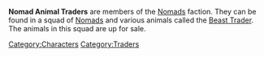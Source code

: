 **Nomad Animal Traders** are members of the [Nomads](Nomads.md "wikilink")
faction. They can be found in a squad of [Nomads](Nomad.md "wikilink") and
various animals called the [Beast Trader](Beast_Trader.md "wikilink"). The
animals in this squad are up for sale.

[Category:Characters](Category:Characters "wikilink")
[Category:Traders](Category:Traders "wikilink")
